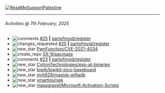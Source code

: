 [![ReadMeSupportPalestine](https://github.com/Safouene1/support-palestine-banner/blob/master/banner-support.svg)](https://github.com/Safouene1/support-palestine-banner)

---

<!--RECENT_ACTIVITY:last_update-->
###### Activities @ 7th February, 2025
<!--RECENT_ACTIVITY:last_update_end-->

<!--RECENT_ACTIVITY:start-->
- ![comments](https://cdn.jsdelivr.net/gh/Readme-Workflows/Readme-Icons@main/icons/octicons/Comment.svg) [#25](https://github.com/partofmyid/register/pull/25#discussion_r1938146022) **|** [partofmyid/register](https://github.com/partofmyid/register)<br>
- ![changes_requested](https://cdn.jsdelivr.net/gh/Readme-Workflows/Readme-Icons@main/icons/octicons/RequestedChanges.svg) [#25](https://github.com/partofmyid/register/pull/25#pullrequestreview-2588154876) **|** [partofmyid/register](https://github.com/partofmyid/register)<br>
- ![new_star](https://cdn.jsdelivr.net/gh/Readme-Workflows/Readme-Icons@main/icons/octicons/StarredRepositoryYellow.svg) [PwnFunction/CVE-2021-4034](https://github.com/PwnFunction/CVE-2021-4034)<br>
- ![create_repo](https://cdn.jsdelivr.net/gh/Readme-Workflows/Readme-Icons@main/icons/octicons/Repository.svg) [SX-9/pacmaze](https://github.com/SX-9/pacmaze)<br>
- ![comments](https://cdn.jsdelivr.net/gh/Readme-Workflows/Readme-Icons@main/icons/octicons/Comment.svg) [#23](https://github.com/partofmyid/register/pull/23#issuecomment-2618870629) **|** [partofmyid/register](https://github.com/partofmyid/register)<br>
- ![new_star](https://cdn.jsdelivr.net/gh/Readme-Workflows/Readme-Icons@main/icons/octicons/StarredRepositoryYellow.svg) [CytronTechnologies/esp-at-binaries](https://github.com/CytronTechnologies/esp-at-binaries)<br>
- ![new_star](https://cdn.jsdelivr.net/gh/Readme-Workflows/Readme-Icons@main/icons/octicons/StarredRepositoryYellow.svg) [kiwih/kiwikit-pico-baseboard](https://github.com/kiwih/kiwikit-pico-baseboard)<br>
- ![new_star](https://cdn.jsdelivr.net/gh/Readme-Workflows/Readme-Icons@main/icons/octicons/StarredRepositoryYellow.svg) [mrh929/magisk-wifiadb](https://github.com/mrh929/magisk-wifiadb)<br>
- ![new_star](https://cdn.jsdelivr.net/gh/Readme-Workflows/Readme-Icons@main/icons/octicons/StarredRepositoryYellow.svg) [vmartinv/nek](https://github.com/vmartinv/nek)<br>
- ![new_star](https://cdn.jsdelivr.net/gh/Readme-Workflows/Readme-Icons@main/icons/octicons/StarredRepositoryYellow.svg) [massgravel/Microsoft-Activation-Scripts](https://github.com/massgravel/Microsoft-Activation-Scripts)<br>
<!--RECENT_ACTIVITY:end-->
